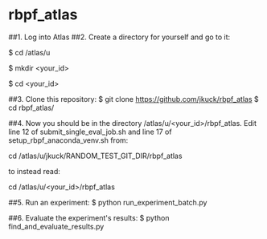 # rbpf_atlas
##1. Log into Atlas
##2. Create a directory for yourself and go to it:

$ cd /atlas/u

$ mkdir \<your_id>

$ cd \<your_id>

##3. Clone this repository:
$ git clone https://github.com/jkuck/rbpf_atlas
$ cd rbpf_atlas/

##4. Now you should be in the directory /atlas/u/\<your_id>/rbpf_atlas.
   Edit line 12 of submit_single_eval_job.sh and line 17 of setup_rbpf_anaconda_venv.sh from:
   
cd /atlas/u/jkuck/RANDOM_TEST_GIT_DIR/rbpf_atlas

   to instead read:
   
cd /atlas/u/\<your_id>/rbpf_atlas

##5. Run an experiment:
$ python run_experiment_batch.py

##6. Evaluate the experiment's results:
$ python find_and_evaluate_results.py

